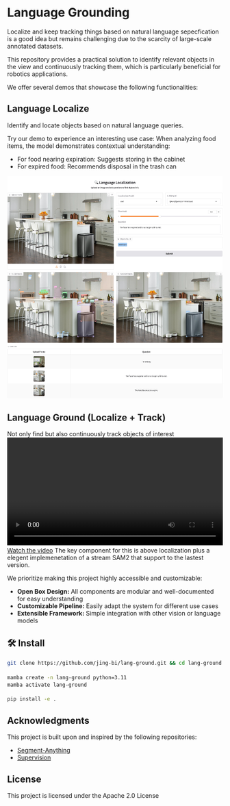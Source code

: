 # Language Grounding

Localize and keep tracking things based on natural
language sepecfication is a good idea but remains challenging due to the scarcity of large-scale annotated datasets.

This repository provides a practical solution to identify relevant objects in the view and continuously tracking them, which is particularly beneficial for robotics applications.

We offer several demos that showcase the following functionalities:

## Language Localize
Identify and locate objects based on natural language queries.

Try our demo to experience an interesting use case: When analyzing food items, the model demonstrates contextual understanding:
- For food nearing expiration: Suggests storing in the cabinet
- For expired food: Recommends disposal in the trash can

![langloc](/assets/langloc.jpg)




## Language Ground (Localize + Track)
Not only find but also continuously track objects of interest
<video width="100%" controls>
    <source src="/assets/langgnd.mp4" type="video/mp4">
</video>
[Watch the video](assets/langgnd.mp4)
The key component for this is above localization plus a elegent implemenetation of a stream SAM2 that support to the lastest version.








We prioritize making this project highly accessible and customizable:

- **Open Box Design:** All components are modular and well-documented for easy understanding
- **Customizable Pipeline:** Easily adapt the system for different use cases
- **Extensible Framework:** Simple integration with other vision or language models


## 🛠️ Install

```bash
git clone https://github.com/jing-bi/lang-ground.git && cd lang-ground

mamba create -n lang-ground python=3.11
mamba activate lang-ground

pip install -e .
```
## Acknowledgments

This project is built upon and inspired by the following repositories:

- [Segment-Anything](https://github.com/facebookresearch/segment-anything-2)
- [Supervision](https://github.com/roboflow/supervision)

## License

This project is licensed under the Apache 2.0 License
